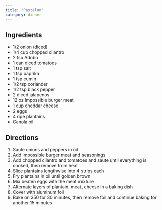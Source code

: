 ```yaml
---
title: "Pastelon"
category: dinner
---
```


## Ingredients

- 1/2 onion (diced)
- 1/4 cup chopped cilantro
- 2 tsp Adobo
- 1 can diced tomatoes
- 1 tsp salt
- 1 tsp paprika
- 1 tsp cumin
- 1/2 tsp coriander
- 1/2 tsp black pepper
- 2 diced jalapenos
- 12 oz Impossible burger meat
- 1 cup cheddar cheese
- 2 eggs
- 4 ripe plantains
- Canola oil


## Directions
1. Saute onions and peppers in oil
2. Add impossible burger meat and seasonings
3. Add chopped cilantro and tomatoes and saute until everything is cooked, then remove from heat
4. Slice plantains lengthwise into 4 strips each
5. Fry plantains in oil until golden brown
6. Mix beaten eggs with the meat mixture
7. Alternate layers of plantain, meat, cheese in a baking dish
8. Cover with aluminum foil
9. Bake on 350 for 30 minutes, then remove foil and continue baking for another 15 minutes